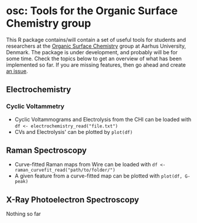 # osc: Tools for the Organic Surface Chemistry group

This R package contains/will contain a set of useful tools for students and researchers at the [Organic Surface Chemistry](http://surfchem.dk) group at Aarhus University, Denmark. The package is under development, and probably will be for some time. Check the topics below to get an overview of what has been implemented so far. If you are missing features, then go ahead and create [an issue](https://github.com/SPOMAN/osc/issues).

## Electrochemistry

### Cyclic Voltammetry
* Cyclic Voltammograms and Electrolysis from the CHI can be loaded with `df <- electrochemistry_read("file.txt")`
* CVs and Electrolysis' can be plotted by `plot(df)`

## Raman Spectroscopy
* Curve-fitted Raman maps from Wire can be loaded with `df <- raman_curvefit_read("path/to/folder/")`
* A given feature from a curve-fitted map can be plotted with `plot(df, G-peak)`

## X-Ray Photoelectron Spectroscopy
Nothing so far
